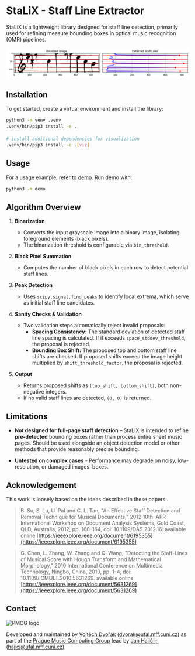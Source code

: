 # StaLiX - Staff Line Extractor

StaLiX is a lightweight library designed for staff line detection, primarily used for refining measure bounding boxes in optical music recognition (OMR) pipelines.

![Demo image](docs/demo-showcase.png)

## Installation

To get started, create a virtual environment and install the library:

```bash
python3 -m venv .venv
.venv/bin/pip3 install -e .

# install additional dependencies for visualization
.venv/bin/pip3 install -e .[viz]
```

## Usage

For a usage example, refer to [demo](demo/__main__.py). Run demo with:

```bash
python3 -m demo
```

## Algorithm Overview

1. **Binarization**
    - Converts the input grayscale image into a binary image, isolating foreground elements (black pixels).
    - The binarization threshold is configurable via `bin_threshold`.

2. **Black Pixel Summation**
    - Computes the number of black pixels in each row to detect potential staff lines.

3. **Peak Detection**
    - Uses `scipy.signal.find_peaks` to identify local extrema, which serve as initial staff line candidates.

4. **Sanity Checks & Validation**
    - Two validation steps automatically reject invalid proposals:
        - **Spacing Consistency:** The standard deviation of detected staff line spacing is calculated. If it
          exceeds `space_stddev_threshold`, the proposal is rejected.
        - **Bounding Box Shift:** The proposed top and bottom staff line shifts are checked. If proposed shifts exceed
          the image height multiplied by `shift_threshold_factor`, the proposal is rejected.

5. **Output**
    - Returns proposed shifts as `(top_shift, bottom_shift)`, both non-negative integers.
    - If no valid staff lines are detected, `(0, 0)` is returned.

## **Limitations**

- **Not designed for full-page staff detection** – StaLiX is intended to refine **pre-detected** bounding boxes rather
  than process entire sheet music pages. Should be used alongside an object detection model or other methods that
  provide reasonably precise bounding.

- **Untested on complex cases** - Performance may degrade on noisy, low-resolution, or damaged images.
  boxes.

## Acknowledgement

This work is loosely based on the ideas described in these papers:

> B. Su, S. Lu, U. Pal and C. L. Tan, "An Effective Staff Detection and Removal Technique for Musical Documents," 2012 10th IAPR International Workshop on Document Analysis Systems, Gold Coast, QLD, Australia, 2012, pp. 160-164, doi: 10.1109/DAS.2012.16. available online [https://ieeexplore.ieee.org/document/6195355](https://ieeexplore.ieee.org/document/6195355)

> G. Chen, L. Zhang, W. Zhang and Q. Wang, "Detecting the Staff-Lines of Musical Score with Hough Transform and Mathematical Morphology," 2010 International Conference on Multimedia Technology, Ningbo, China, 2010, pp. 1-4, doi: 10.1109/ICMULT.2010.5631269. available online [https://ieeexplore.ieee.org/document/5631269](https://ieeexplore.ieee.org/document/5631269)

## Contact

<img src="https://ufal.mff.cuni.cz/~hajicj/2024/images/logo-large.png" width="600px" alt="PMCG logo">

Developed and maintained
by [Vojtěch Dvořák](https://github.com/v-dvorak) ([dvorak@ufal.mff.cuni.cz](mailto:mayer@ufal.mff.cuni.cz)) as part of
the [Prague Music Computing Group](https://ufal.mff.cuni.cz/pmcg) lead
by [Jan Hajič jr.](https://ufal.mff.cuni.cz/jan-hajic-jr) ([hajicj@ufal.mff.cuni.cz](mailto:hajicj@ufal.mff.cuni.cz)).
